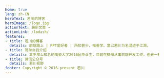 ```yaml
---
home: true
lang: zh-CN
heroText: 若川的博客
heroImage: /logo.jpg
actionText: 最新文章 →
actionLink: /lodash/
features:
- title: 若川的博客
  details: 前端路上 | PPT爱好者 | 所知甚少，唯善学。常以若川为名混迹于江湖。
- title: 简单自我介绍
  details: 某不那么知名的陶瓷大学2016届毕业生，目前在杭州从事前端开发工作，也是一枚PPT爱好者。freecodecamp （简称FCC）杭州社区组织者之一。所知甚少，唯善学。常以若川为名混迹于江湖。
- title: 微信公众号
  details: 若川视野
footer: Copyright © 2016-present 若川
---
```


